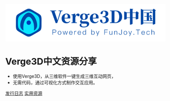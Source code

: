 <!-- _coverpage.md -->
![logo](_media/verge3d_logo.svg)

# Verge3D中文资源分享

- 使用Verge3D，从三维软件一键生成三维互动网页，
- 无需代码，通过可视化方式制作交互应用。

[发行日志](/releases_notes/)
[实用资源](#Verge3D)